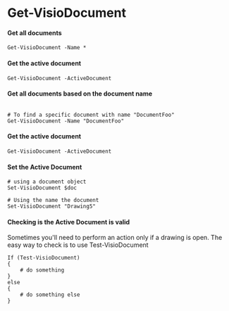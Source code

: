 # Get-VisioDocument

#### Get all documents  <a id="get-all-documents"></a>

```text
Get-VisioDocument -Name *
```

#### Get the active document

```text
Get-VisioDocument -ActiveDocument
```

#### Get all documents based on the document name <a id="get-all-documents-based-on-the-document-name"></a>

```text

# To find a specific document with name "DocumentFoo"
Get-VisioDocument -Name "DocumentFoo"
```



#### Get the active document <a id="get-the-active-document"></a>

```text
Get-VisioDocument -ActiveDocument
```

#### Set the Active Document <a id="set-the-active-document"></a>

```text
# using a document object
Set-VisioDocument $doc

# Using the name the document
Set-VisioDocument "Drawing5"
```

#### Checking is the Active Document is valid <a id="checking-is-the-active-document-is-valid"></a>

Sometimes you'll need to perform an action only if a drawing is open. The easy way to check is to use Test-VisioDocument

```text
If (Test-VisioDocument)
{
    # do something
}
else
{
    # do something else
}
```

